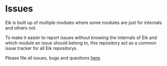 # Issues

Eik is built up of multiple modules where some modules are just for internals and others not.

To make it easier to report issues without knowing the internals of Eik and which module
an issue should belong to, this repository act as a common issue tracker for all Eik repositorys.

Please file all issues, bugs and questions [here](https://github.com/eik-lib/issues/issues).
